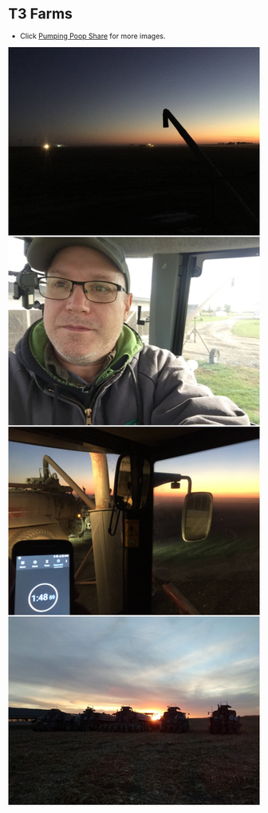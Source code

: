 # T3 Farms

- Click [Pumping Poop Share](https://photos.app.goo.gl/g842H1DDy2q1iHhS9) for more images.
<img src="./T3FarmsNightPoop-IMG_0566.JPG" max-width />
<img src="./T3ChrisPump-IMG_0014.JPG" max-width />
<img src="./T3FarmsPumpTime-IMG_0544.JPG" max-width />
<img src="./T3FarmsDayEndSunset-IMG_20201013_183013322.jpg" max-width />

